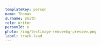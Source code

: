 ```yaml
---
templateKey: person
name: Thomas
surname: Smith
role: Writer
personId: e
photo: /img/testimage-removebg-preview.png
label: track-lead
---
```


